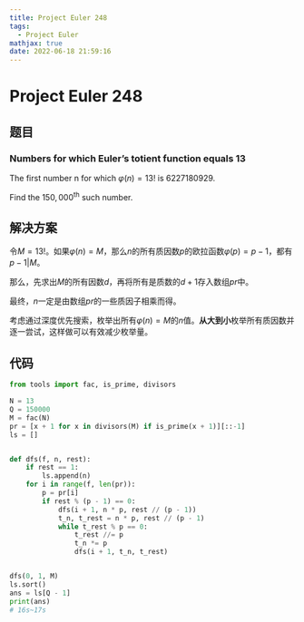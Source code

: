 ```yaml
---
title: Project Euler 248
tags:
  - Project Euler
mathjax: true
date: 2022-06-18 21:59:16
---
```


<escape><!-- more --></escape>

# Project Euler 248

## 题目

### Numbers for which Euler’s totient function equals 13

The first number n for which $\varphi(n)=13!$ is $6227180929$.

Find the $150,000^{\text{th}}$ such number.

## 解决方案

令$M=13!$。如果$\varphi(n)=M$，那么$n$的所有质因数$p$的欧拉函数$\varphi(p)=p-1$，都有$p-1|M$。

那么，先求出$M$的所有因数$d$，再将所有是质数的$d+1$存入数组$pr$中。

最终，$n$一定是由数组$pr$的一些质因子相乘而得。

考虑通过深度优先搜索，枚举出所有$\varphi(n)=M$的$n$值。**从大到小**枚举所有质因数并逐一尝试，这样做可以有效减少枚举量。

## 代码

```py
from tools import fac, is_prime, divisors

N = 13
Q = 150000
M = fac(N)
pr = [x + 1 for x in divisors(M) if is_prime(x + 1)][::-1]
ls = []


def dfs(f, n, rest):
    if rest == 1:
        ls.append(n)
    for i in range(f, len(pr)):
        p = pr[i]
        if rest % (p - 1) == 0:
            dfs(i + 1, n * p, rest // (p - 1))
            t_n, t_rest = n * p, rest // (p - 1)
            while t_rest % p == 0:
                t_rest //= p
                t_n *= p
                dfs(i + 1, t_n, t_rest)


dfs(0, 1, M)
ls.sort()
ans = ls[Q - 1]
print(ans)
# 16s~17s

```
